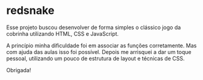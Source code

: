 # redsnake
Esse projeto buscou desenvolver de forma simples o clássico jogo da cobrinha utilizando HTML, CSS e JavaScript.

A princípio minha dificuldade foi em associar as funções corretamente. Mas com ajuda das aulas isso foi possível. Depois me arrisquei a dar um toque pessoal, utilizando  um pouco de estrutura de layout e técnicas de CSS.


Obrigada!
